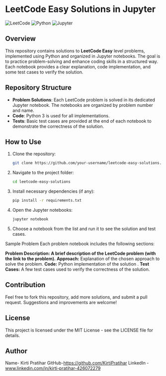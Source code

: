 
# LeetCode Easy Solutions in Jupyter

![LeetCode](https://img.shields.io/badge/LeetCode-Easy-brightgreen)
![Python](https://img.shields.io/badge/Python-3.x-blue)
![Jupyter](https://img.shields.io/badge/Notebook-Jupyter-orange)

## Overview

This repository contains solutions to **LeetCode Easy** level problems, implemented using Python and organized in Jupyter notebooks. 
The goal is to practice problem-solving and enhance coding skills in a structured way. Each notebook provides a clear explanation, code implementation, and some test cases to verify the solution.

## Repository Structure

- **Problem Solutions**: Each LeetCode problem is solved in its dedicated Jupyter notebook. The notebooks are organized by problem number and name.
- **Code**: Python 3 is used for all implementations.
- **Tests**: Basic test cases are provided at the end of each notebook to demonstrate the correctness of the solution.

## How to Use
1. Clone the repository:
   ```bash
   git clone https://github.com/your-username/leetcode-easy-solutions.git
2. Navigate to the project folder:
   ```bash
   cd leetcode-easy-solutions
3. Install necessary dependencies (if any):
   ```bash
   pip install -r requirements.txt
4. Open the Jupyter notebooks:
   ```bash
   jupyter notebook
5. Choose a notebook from the list and run it to see the solution and test cases.

Sample Problem
Each problem notebook includes the following sections:

**Problem Description: A brief description of the LeetCode problem (with the link to the problem).**
**Approach:** Explanation of the chosen approach to solve the problem.
**Code:** Python implementation of the solution .
**Test Cases:** A few test cases used to verify the correctness of the solution.

## Contribution
Feel free to fork this repository, add more solutions, and submit a pull request. Suggestions and improvements are welcome!

## License
This project is licensed under the MIT License - see the LICENSE file for details.

## Author
Name- Kirti Pratihar
GitHub-https://github.com/KirtiPratihar
LinkedIn -www.linkedin.com/in/kirti-pratihar-426072279
